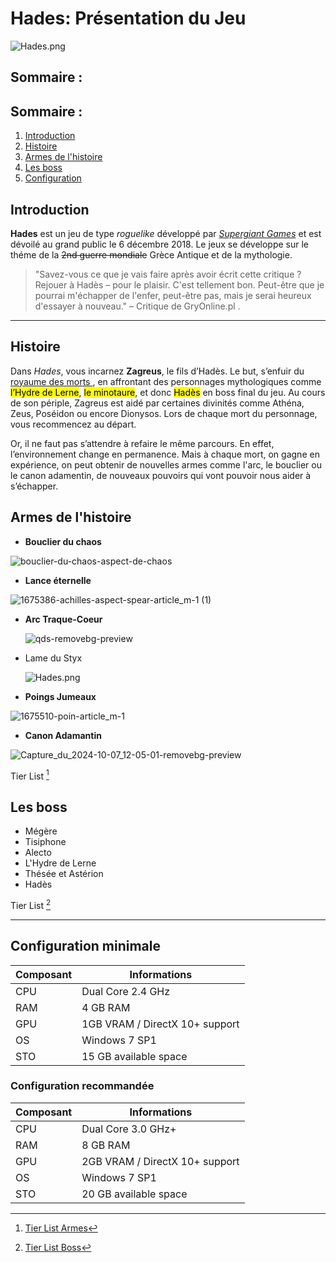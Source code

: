# Hades: Présentation du Jeu 

![Hades.png](https://www.nintendo.com/eu/media/images/10_share_images/games_15/nintendo_switch_download_software_1/H2x1_NSwitchDS_Hades.png)

## Sommaire :
## Sommaire :
1. [Introduction](#introduction)
2. [Histoire](#histoire)
3. [Armes de l'histoire](#armes-de-l-histoire)
4. [Les boss](#Les-boss)
5. [Configuration](#configuration-minimale)



## Introduction
**Hades** est un jeu de type *roguelike* développé par [_Supergiant Games_](https://fr.wikipedia.org/wiki/Supergiant_Games) et est dévoilé au grand public le 6 décembre 2018.
Le jeux se développe sur le théme de la ~~2nd guerre mondiale~~ Grèce Antique et de la mythologie. 

> "Savez-vous ce que je vais faire après avoir écrit cette critique ? Rejouer à Hadès – pour le plaisir. C'est tellement bon. Peut-être que je pourrai m'échapper de l'enfer, peut-être pas, mais je serai heureux d'essayer à nouveau." – Critique de GryOnline.pl .

---

## Histoire
Dans *Hades*, vous incarnez **Zagreus**, le fils d’Hadès.
Le but, s’enfuir du [ royaume des morts ](https://fr.wikipedia.org/wiki/Enfers_grecs), en affrontant des personnages mythologiques comme <mark>l’Hydre de Lerne</mark>, <mark>le minotaure</mark>, et donc <mark>Hadès</mark> en boss final du jeu. Au cours de son périple, Zagreus est aidé par certaines divinités comme Athéna, Zeus, Poséidon ou encore Dionysos.
Lors de chaque mort du personnage, vous recommencez au départ. 
<mark></mark>


Or, il ne faut pas s’attendre à refaire le même parcours. En effet, l’environnement change en permanence. Mais à chaque mort, on gagne en expérience, on peut obtenir de nouvelles armes comme l'arc, le bouclier ou le canon adamentin, de nouveaux pouvoirs qui vont pouvoir nous aider à s’échapper.

## Armes de l'histoire
* **Bouclier du chaos**

![bouclier-du-chaos-aspect-de-chaos](https://github.com/user-attachments/assets/e8e89755-f841-40e4-9da8-ddd1cb9aaa71)

  
* **Lance éternelle**

![1675386-achilles-aspect-spear-article_m-1 (1)](https://github.com/user-attachments/assets/6e380a5b-147f-42a8-9091-72557747c784)

  
* **Arc Traque-Coeur**

  ![qds-removebg-preview](https://github.com/user-attachments/assets/d948b46f-25c3-4b07-a1fc-58e240773a01)

* Lame du Styx

  ![Hades.png](https://i.etsystatic.com/17249134/r/il/81fd66/3230455440/il_794xN.3230455440_c2a9.jpg)

* **Poings Jumeaux**

![1675510-poin-article_m-1](https://github.com/user-attachments/assets/363fc898-50a5-44e4-856b-3bc4f008fd2f)

  
* **Canon Adamantin**
  
![Capture_du_2024-10-07_12-05-01-removebg-preview](https://github.com/user-attachments/assets/b8b90c4e-425b-4e33-87a9-7564796f3826)

Tier List [^1]


## Les boss
* Mégère
* Tisiphone
* Alecto
* L'Hydre de Lerne
* Thésée et Astérion
* Hadès

Tier List [^2]

---

## Configuration minimale
| Composant | Informations |
|-----------|----------------|
| CPU       | Dual Core 2.4 GHz |
| RAM       | 4 GB RAM       |
| GPU       | 1GB VRAM / DirectX 10+ support |
| OS        | Windows 7 SP1   |
| STO       | 15 GB available   space |

### Configuration recommandée
| Composant | Informations |
|-----------|----------------|
| CPU       | Dual Core 3.0 GHz+ |
| RAM       | 8 GB RAM       |
| GPU       | 2GB VRAM / DirectX 10+ support |
| OS        | Windows 7 SP1   |
| STO       | 20 GB available   space |


[^1]: [Tier List Armes](https://gamewave.fr/hades/hades-tier-list-des-meilleures-armes/)
[^2]: [Tier List Boss](https://tiermaker.com/categories/video-games/hades-boss-difficulty-626351)
